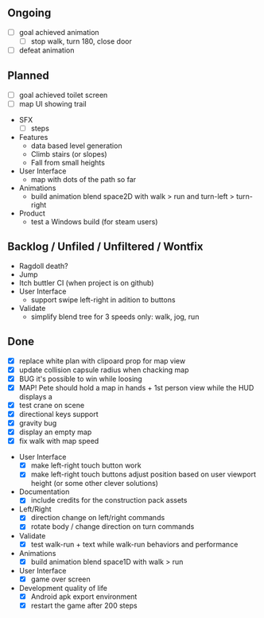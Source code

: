 ## Ongoing

- [ ] goal achieved animation
    - [ ] stop walk, turn 180, close door
- [ ] defeat animation

## Planned

- [ ] goal achieved toilet screen
- [ ] map UI showing trail
- SFX
    - [ ] steps
- Features
    - data based level generation
    - Climb stairs (or slopes)
    - Fall from small heights
- User Interface
    - map with dots of the path so far
- Animations
  - build animation blend space2D with walk > run and turn-left > turn-right
- Product
    - test a Windows build (for steam users)

## Backlog / Unfiled / Unfiltered / Wontfix
- Ragdoll death?
- Jump
- Itch buttler CI (when project is on github)
- User Interface
    - support swipe left-right in adition to buttons
- Validate
   - simplify blend tree for 3 speeds only: walk, jog, run

## Done
- [x] replace white plan with clipoard prop for map view
- [x] update collision capsule radius when chacking map
- [x] BUG it's possible to win while loosing
- [x] MAP! Pete should hold a map in hands + 1st person view while the HUD displays a 
- [x] test crane on scene
- [x] directional keys support
- [x] gravity bug
- [x] display an empty map
- [x] fix walk with map speed
- User Interface
    - [x] make left-right touch button work
    - [x] make left-right touch buttons adjust position based on user viewport height (or some other clever solutions)
- Documentation
    - [x] include credits for the construction pack assets
- Left/Right
    - [x] direction change on left/right commands
    - [x] rotate body / change direction on turn commands
- Validate
   - [x] test walk-run + text while walk-run behaviors and performance
- Animations
    - [x] build animation blend space1D with walk > run
- User Interface
    - [x] game over screen
- Development quality of life    
    - [x] Android apk export environment
    - [x] restart the game after 200 steps
